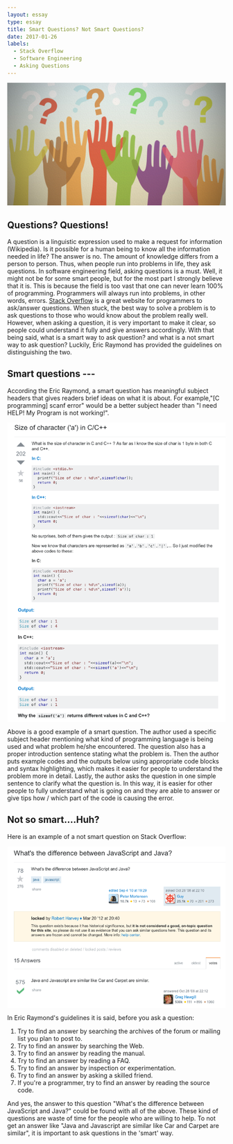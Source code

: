 ```yaml
---
layout: essay
type: essay
title: Smart Questions? Not Smart Questions?
date: 2017-01-26
labels:
  - Stack Overflow
  - Software Engineering
  - Asking Questions
---
```


<img class="ui medium left floated image" src="../images/hands.png">

## Questions? Questions!

A question is a linguistic expression used to make a request for information (Wikipedia). Is it possible for a human being to know all the information needed in life? The answer is no. The amount of knowledge differs from a person to person. Thus, when people run into problems in life, they ask questions. In software engineering field, asking questions is a must. Well, it might not be for some smart people, but for the most part I strongly believe that it is. This is because the field is too vast that one can never learn 100% of programming. Programmers will always run into problems, in other words, errors. [Stack Overflow](www.stackoverflow.com) is a great website for programmers to ask/answer questions. When stuck, the best way to solve a problem is to ask questions to those who would know about the problem really well. However, when asking a question, it is very important to make it clear, so people could understand it fully and give answers accordingly. With that being said, what is a smart way to ask question? and what is a not smart way to ask question? Luckily, Eric Raymond has provided the guidelines on distinguishing the two.

## Smart questions ---

According the Eric Raymond, a smart question has meaningful subject headers that gives readers brief ideas on what it is about. For example,"[C programming] scanf error" would be a better subject header than "I need HELP! My Program is not working!". 

<img align ="center" class="image" src="../images/smart1.png">

<img align="center" class="image" src="../images/smart2.png">

Above is a good example of a smart question. The author used a specific subject header mentioning what kind of programming language is being used and what problem he/she encountered. The question also has a proper introduction sentence stating what the problem is. Then the author puts example codes and the outputs below using appropriate code blocks and syntax highlighting, which makes it easier for people to understand the problem more in detail. Lastly, the author asks the question in one simple sentence to clarify what the question is. In this way, it is easier for other people to fully understand what is going on and they are able to answer or give tips how / which part of the code is causing the error.

## Not so smart....Huh?

Here is an example of a not smart question on Stack Overflow:

<img align="center" class="image" src="../images/notsmart.png">

In Eric Raymond's guidelines it is said, before you ask a question:

1. Try to find an answer by searching the archives of the forum or mailing list you plan to post to.
2. Try to find an answer by searching the Web.
3. Try to find an answer by reading the manual.
4. Try to find an answer by reading a FAQ.
5. Try to find an answer by inspection or experimentation.
6. Try to find an answer by asking a skilled friend.
7. If you're a programmer, try to find an answer by reading the source code.

And yes, the answer to this question "What's the difference between JavaScript and Java?" could be found with all of the above. 
These kind of questions are waste of time for the people who are willing to help. To not get an answer like "Java and Javascript are similar like Car and Carpet are similar", it is important to ask questions in the 'smart' way.
